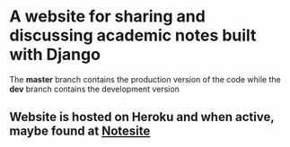 # A website for sharing and discussing academic notes built with Django

The **master** branch contains the production version of the code while the **dev** branch contains the development version

## Website is hosted on Heroku and when active, maybe found at [Notesite](https://mynotesharer.herokuapp.com)